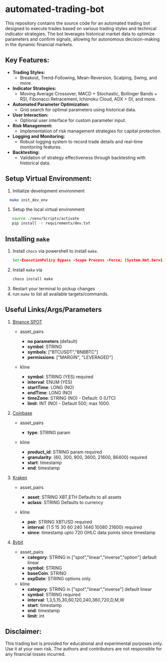# automated-trading-bot

This repository contains the source code for an automated trading bot designed to execute trades based on various trading styles and technical indicator strategies. The bot leverages historical market data to optimize parameters and confirm signals, allowing for autonomous decision-making in the dynamic financial markets.

## Key Features:

- **Trading Styles:**
  - Breakout, Trend-Following, Mean-Reversion, Scalping, Swing, and more.
- **Indicator Strategies:**
  - Moving Average Crossover, MACD + Stochastic, Bollinger Bands + RSI, Fibonacci Retracement, Ichimoku Cloud, ADX + DI, and more.
- **Automated Parameter Optimization:**
  - Grid search for optimal parameters using historical data.
- **User Interaction:**
  - Optional user interface for custom parameter input.
- **Risk Management:**
  - Implementation of risk management strategies for capital protection.
- **Logging and Monitoring:**
  - Robust logging system to record trade details and real-time monitoring features.
- **Backtesting:**
  - Validation of strategy effectiveness through backtesting with historical data.

## Setup Virtual Environment:

1. Initialize development environment

```bash
  make init_dev_env
```

1. Setup the local virtual environment

```bash
   source ./venv/Scripts/activate
   pip install -r requirements/dev.txt
```

## Installing `make`

1. Install `choco` via powershell to install `make`.
   ```cmd
   Set-ExecutionPolicy Bypass -Scope Process -Force; [System.Net.ServicePointManager]::SecurityProtocol = [System.Net.ServicePointManager]::SecurityProtocol -bor 3072; iex ((New-Object System.Net.WebClient).DownloadString('https://community.chocolatey.org/install.ps1'))
   ```
1. Install `make` via
   ```cmd
   choco install make
   ```
1. Restart your terminal to pickup changes
1. run `make` to list all available targets/commands.

## Useful Links/Args/Parameters

1. [Binance SPOT](https://binance-docs.github.io/apidocs/spot/en/#kline-candlestick-data)
    - asset_pairs
      - **no parameters** (default)
      - **symbol**: STRING
      - **symbols**: ["BTCUSDT","BNBBTC"]
      - **permissions**: ["MARGIN", "LEVERAGED"]

    - kline
      - **symbol**: STRING (YES) required
      - **interval**: ENUM (YES)
      - **startTime**: LONG (NO)
      - **endTime**: LONG (NO)
      - **timeZone**: STRING (NO) - Default: 0 (UTC)
      - **limit**: INT (NO) - Default 500; max 1000.

1. [Coinbase](https://docs.cloud.coinbase.com/exchange/reference/exchangerestapi_getproductcandles)
    - asset_pairs
      - **type**: STRING param

    - kline
      - **product_id**: STRING param required
      - **granularity**: {60, 300, 900, 3600, 21600, 86400} required
      - **start**: timestamp
      - **end**: timestamp

1. [Kraken](https://docs.kraken.com/rest/#tag/Market-Data/operation/getTradableAssetPairs)
    - asset_pairs
      - **asset**: STRING XBT,ETH Defaults to all assets
      - **aclass**: STRING Defaults to currency

    - kline
      - **pair**: STRING XBTUSD required
      - **interval**: {1 5 15 30 60 240 1440 10080 21600} required
      - **since**: timestamp upto 720 OHLC data points since timestamp

1. [Bybit](https://bybit-exchange.github.io/docs/v5/market/instrument)
    - asset_pairs
      - **category**: STRING in ["spot","linear","inverse","option"] default linear
      - **symbol**: STRING
      - **baseCoin**: STRING
      - **expDate**: STRING options only.
    - kline
      - **category**: STRING in ["spot","linear","inverse"] default linear
      - **symbol**: STRING required
      - **interval**: 1,3,5,15,30,60,120,240,360,720,D,M,W
      - **start**: timestamp
      - **end**: timestamp
      - **limit**: int

## Disclaimer:

This trading bot is provided for educational and experimental purposes only. Use it at your own risk. The authors and contributors are not responsible for any financial losses incurred.
